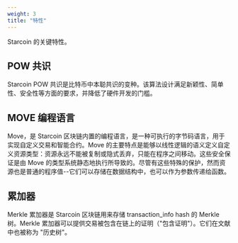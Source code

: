 ```yaml
---
weight: 3
title: "特性"
---
```


Starcoin 的关键特性。

<!--more-->
## POW 共识

Starcoin POW 共识是比特币中本聪共识的变种。该算法设计满足新颖性、简单性、安全性等方面的要求，并降低了硬件开发的门槛。

## MOVE 编程语言

Move，是 Starcoin 区块链内置的编程语言，是一种可执行的字节码语言，用于实现自定义交易和智能合约。Move 的主要特点是能够以线性逻辑的语义定义自定义资源类型：资源永远不能被复制或隐式丢弃，只能在程序之间移动。这些安全保证是由 Move 的类型系统静态地执行所导致的。尽管有这些特殊的保护，然而资源也是普通的程序值--它们可以存储在数据结构中，也可以作为参数传递给函数。

## 累加器

Merkle 累加器是 Starcoin 区块链用来存储 transaction_info hash 的 Merkle 树。Merkle 累加器可以提供交易被包含在链上的证明（"包含证明"）。它们在文献中也被称为 "历史树"。
